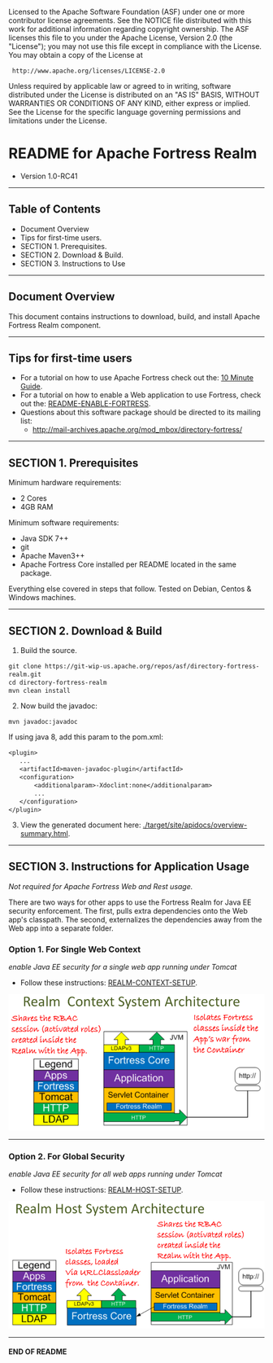    Licensed to the Apache Software Foundation (ASF) under one
   or more contributor license agreements.  See the NOTICE file
   distributed with this work for additional information
   regarding copyright ownership.  The ASF licenses this file
   to you under the Apache License, Version 2.0 (the
   "License"); you may not use this file except in compliance
   with the License.  You may obtain a copy of the License at

     http://www.apache.org/licenses/LICENSE-2.0

   Unless required by applicable law or agreed to in writing,
   software distributed under the License is distributed on an
   "AS IS" BASIS, WITHOUT WARRANTIES OR CONDITIONS OF ANY
   KIND, either express or implied.  See the License for the
   specific language governing permissions and limitations
   under the License.

# README for Apache Fortress Realm
 * Version 1.0-RC41

-------------------------------------------------------------------------------
## Table of Contents

 * Document Overview
 * Tips for first-time users.
 * SECTION 1. Prerequisites.
 * SECTION 2. Download & Build.
 * SECTION 3. Instructions to Use

___________________________________________________________________________________
## Document Overview

This document contains instructions to download, build, and install Apache Fortress Realm component.

___________________________________________________________________________________
##  Tips for first-time users

 * For a tutorial on how to use Apache Fortress check out the: [10 Minute Guide](http://directory.apache.org/fortress/gen-docs/latest/apidocs/org/apache/directory/fortress/core/doc-files/ten-minute-guide.html).
 * For a tutorial on how to enable a Web application to use Fortress, check out the: [README-ENABLE-FORTRESS](https://github.com/shawnmckinney/wicket-sample/blob/master/README-ENABLE-FORTRESS.md).
 * Questions about this software package should be directed to its mailing list:
   * http://mail-archives.apache.org/mod_mbox/directory-fortress/

-------------------------------------------------------------------------------
## SECTION 1. Prerequisites

Minimum hardware requirements:
 * 2 Cores
 * 4GB RAM

Minimum software requirements:
 * Java SDK 7++
 * git
 * Apache Maven3++
 * Apache Fortress Core installed per README located in the same package.

Everything else covered in steps that follow.  Tested on Debian, Centos & Windows machines.

-------------------------------------------------------------------------------
## SECTION 2. Download & Build

1. Build the source.
 ```
 git clone https://git-wip-us.apache.org/repos/asf/directory-fortress-realm.git
 cd directory-fortress-realm
 mvn clean install
 ```

2. Now build the javadoc:

 ```
 mvn javadoc:javadoc
 ```

 If using java 8, add this param to the pom.xml:
 ```
 <plugin>
    ...
    <artifactId>maven-javadoc-plugin</artifactId>
    <configuration>
        <additionalparam>-Xdoclint:none</additionalparam>
        ...
    </configuration>
 </plugin>
 ```

3. View the generated document here: [./target/site/apidocs/overview-summary.html](./target/site/apidocs/overview-summary.html).

-------------------------------------------------------------------------------
## SECTION 3. Instructions for Application Usage

 *Not required for Apache Fortress Web and Rest usage.*

There are two ways for other apps to use the Fortress Realm for Java EE security enforcement.  The first, pulls extra dependencies onto the Web app's classpath.  The second, externalizes the dependencies away from the Web app into a separate folder.

### Option 1. For Single Web Context
 *enable Java EE security for a single web app running under Tomcat*
 * Follow these instructions: [REALM-CONTEXT-SETUP](./REALM-CONTEXT-SETUP.md).

 ![Apache Fortress Realm System Architecture](images/fortress-realm-system-arch.png "Apache Fortress Realm System Architecture")

-------------------------------------------------------------------------------

### Option 2. For Global Security
 *enable Java EE security for all web apps running under Tomcat*
 * Follow these instructions: [REALM-HOST-SETUP](./REALM-HOST-SETUP.md).

  ![Apache Fortress Realm Host System Architecture](images/fortress-realm-host-system-arch.png "Apache Fortress Realm Host System Architecture")

___________________________________________________________________________________
#### END OF README